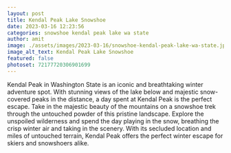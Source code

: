 ```yaml
---
layout: post
title: Kendal Peak Lake Snowshoe
date: 2023-03-16 12:23:56
categories: snowshoe kendal peak lake wa state
author: amit
image: ./assets/images/2023-03-16/snowshoe-kendal-peak-lake-wa-state.jpg
image_alt_text: Kendal Peak Lake Snowshoe
featured: false
photoset: 72177720306901699
---
```



Kendal Peak in Washington State is an iconic and breathtaking winter adventure spot. With stunning views of the lake below and majestic snow-covered peaks in the distance, a day spent at Kendal Peak is the perfect escape. Take in the majestic beauty of the mountains on a snowshoe trek through the untouched powder of this pristine landscape. Explore the unspoiled wilderness and spend the day playing in the snow, breathing the crisp winter air and taking in the scenery. With its secluded location and miles of untouched terrain, Kendal Peak offers the perfect winter escape for skiers and snowshoers alike.


  
